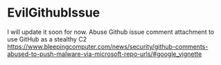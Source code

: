 # EvilGithubIssue
I will update it soon for now. Abuse Github issue comment attachment to use GitHub as a stealthy C2
https://www.bleepingcomputer.com/news/security/github-comments-abused-to-push-malware-via-microsoft-repo-urls/#google_vignette
